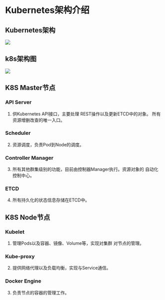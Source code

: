 # Kubernetes架构介绍

## Kubernetes架构

![](https://github.com/Lancger/opsfull/blob/master/images/kubernetes%E6%9E%B6%E6%9E%84.jpg)

## k8s架构图

![](https://github.com/Lancger/opsfull/blob/master/images/k8s%E6%9E%B6%E6%9E%84%E5%9B%BE.jpg)

## K8S Master节点
### API Server
1. 供Kubernetes API接口，主要处理 REST操作以及更新ETCD中的对象。 所有资源增删改查的唯一入口。
### Scheduler
2. 资源调度，负责Pod到Node的调度。
### Controller Manager
3. 所有其他群集级别的功能，目前由控制器Manager执行。资源对象的
自动化控制中心。
### ETCD
4. 所有持久化的状态信息存储在ETCD中。
## K8S Node节点
### Kubelet
1. 管理Pods以及容器、镜像、Volume等，实现对集群 对节点的管理。
### Kube-proxy
2. 提供网络代理以及负载均衡，实现与Service通信。
### Docker Engine
3. 负责节点的容器的管理工作。
